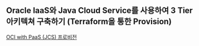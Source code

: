 ## Oracle IaaS와 Java Cloud Service를 사용하여 3 Tier 아키텍쳐 구축하기 (Terraform을 통한 Provision)

[OCI with PaaS (JCS) 프로비전](https://mee-nam-lee.github.io/cloud/2019/basic-3tier-arch-terraform/)